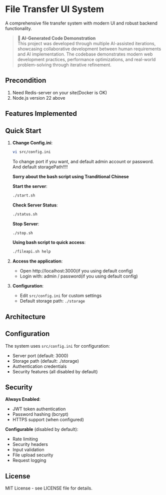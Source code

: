 # File Transfer UI System

A comprehensive file transfer system with modern UI and robust backend functionality.

> **🤖 AI-Generated Code Demonstration**  
> This project was developed through multiple AI-assisted iterations, showcasing collaborative development between human requirements and AI implementation. The codebase demonstrates modern web development practices, performance optimizations, and real-world problem-solving through iterative refinement.

## Precondition
1. Need Redis-server on your site(Docker is OK)
2. Node.js version 22 above

## Features Implemented

## Quick Start

1. **Change Config.ini**:
   ```bash
   vi src/config.ini
   ```
   To change port if you want, and default admin account or password.
   And default storagePath!!!!

   **Sorry about the bash script using Tranditional Chinese**

   **Start the server**:
   ```bash
   ./start.sh
   ```

   **Check Server Status**:
   ```bash
   ./status.sh
   ```
   
   **Stop Server**:
   ```bash
   ./stop.sh
   ```

   **Using bash script to quick access**:
   ```bash
   ./fileapi.sh help
   ```

2. **Access the application**:
   - Open http://localhost:3000(if you using default config)
   - Login with: admin / password(if you using default config)

3. **Configuration**:
   - Edit `src/config.ini` for custom settings
   - Default storage path: `./storage`

## Architecture

## Configuration

The system uses `src/config.ini` for configuration:
- Server port (default: 3000)
- Storage path (default: ./storage)
- Authentication credentials
- Security features (all disabled by default)

## Security

**Always Enabled**:
- JWT token authentication
- Password hashing (bcrypt)
- HTTPS support (when configured)

**Configurable** (disabled by default):
- Rate limiting
- Security headers
- Input validation
- File upload security
- Request logging

## License

MIT License - see LICENSE file for details.
